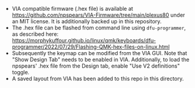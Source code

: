 - VIA compatible firmware (.hex file) is available at <https://github.com/npspears/VIA-Firmware/tree/main/plexus80> under an MIT license. It is additionally backed up in this repository.
- The .hex file can be flashed from command line using `dfu-programmer`, as described here: <https://morphykuffour.github.io/linux/qmk/keyboards/dfu-programmer/2022/07/29/Flashing-QMK-hex-files-on-linux.html>
- Subsequently the keymap can be modified from the VIA GUI. Note that "Show Design Tab" needs to be enabled in VIA. Additionally, to load the npspears' .hex file from the Design tab, enable "Use V2 definitions" toggle.
- A saved layout from VIA has been added to this repo in this directory.
